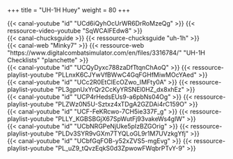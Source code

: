 +++
title = "UH-1H Huey"
weight = 80
+++

<div class="contenu"> <!-- le hangar de Sklang //-->
{{< canal-youtube "id" "UCd6iQyhOcUrWR6DrRoMzeQg" >}}
{{< ressource-video-youtube "SqWCAlFEdw8" >}}
</div>

<div class="contenu"> <!-- Chuck's guide //-->
{{< canal-chucksguide >}}
{{< ressource-chucksguide "uh-1h" >}}
</div>

<div class="contenu de_qualite"> <!-- Minky7 //-->
{{< canal-web "Minky7" >}}
{{< ressource-web "https://www.digitalcombatsimulator.com/en/files/3316784/" "UH-1H Checklists" "planchette" >}}
</div>

<div class="contenu"> <!-- Heinlein //-->
{{< canal-youtube "id" "UCQyDyxc788zaDfTtqnChAoQ" >}}
{{< ressource-playlist-youtube "PLLnxK6CJYwVfBWwC4GqFGHfMiwMOcYAed" >}}
</div>

<div class="contenu"> <!-- Everything DCS //-->
{{< canal-youtube "id" "UCc2R0EtClEcOZwo_IMFty0A" >}}
{{< ressource-playlist-youtube "PL3gpnUxYrQr2CcKyYRSNEl0HZ_dx8xhEz" >}}
</div>

<div class="contenu"> <!-- DCS Helicopter flight training by Grizzly //-->
{{< canal-youtube "id" "UCP4rHedsEUs9-a6pbNs04Og" >}}
{{< ressource-playlist-youtube "PLZWz0N5U-Sztxz4xTDgA2GZDAi4rC159O" >}}
</div>

<div class="contenu"> <!-- Deephack //-->
{{< canal-youtube "id" "UCF-FeKRcwo-7CH5ie337F_g" >}}
{{< ressource-playlist-youtube "PLLY_KGBSBGjX67SpWutFj93vakeWs4glW" >}}
</div>

<div class="contenu"> <!-- Loulou de DCS World //-->
{{< canal-youtube "id" "UCbNRGPeNjUke5pIzBZGOrig" >}}
{{< ressource-playlist-youtube "PLDv3SYR9vGXm7TYQLoGL9r1M7UVzkgYfj" >}}
</div>

<div class="contenu"> <!-- Commander Steinsch //-->
{{< canal-youtube "id" "UCbfGqFOB-y52xZVS5-mgEvg" >}}
{{< ressource-playlist-youtube "PL_uZ9_tQvzEqkS0d3ZpwowFWqbrPTvY-9" >}}
</div>
